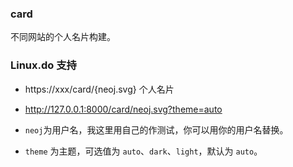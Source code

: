 ### card
不同网站的个人名片构建。



### Linux.do 支持

* https://xxx/card/{neoj.svg} 个人名片

* http://127.0.0.1:8000/card/neoj.svg?theme=auto

* `neoj`为用户名，我这里用自己的作测试，你可以用你的用户名替换。
* `theme` 为主题，可选值为 `auto`、`dark`、`light`，默认为 `auto`。
